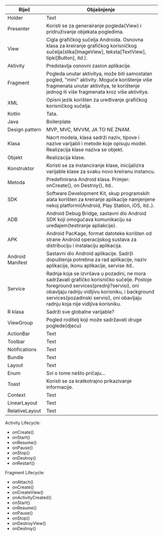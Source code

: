 

| Riječ | Objašnjenje |
| ------ | ------ |
| Holder | Text |
| Presenter | Koristi se za generairanje pogleda(View) i pridruživanje objekata pogledima. |
| View | Cigla grafičkog sučelja Androida. Osnovna klasa za kreiranje grafičkog korisničkog sučelja(slika[ImageView], teksta[TextView], tipki[Button], itd.). |
| Aktivity | Predstavlja osnovni zaslon aplikacije. |
| Fragment | Pogleda unutar aktivitya, može biti samostalan pogled, "mini" aktivity. Moguće korištenje više fragmenata unutar aktivitya, te korištenje jednog ili više fragmenata kroz više aktivitya. |
| XML | Opisni jezik korišten za uređivanje grafičkog korisničkog sučelja. |
| Kotlin | Tata. |
| Java | Boilerplate |
| Design pattern | MVP, MVC, MVVM, JA TO NE ZNAM. |
| Klasa | Nacrt modela, klasa sadrži naziv, tipove i nazive varijabli i metode koje opisuju model. Realizacija klase naziva se objekt. |
| Objekt | Realizacija klase.   |
| Konstruktor | Koristi se za instanciranje klase, inicijalizira varijable klase za svaku novo kreiranu instancu. |
| Metoda | Predefinirana Android klasa. Primjer: onCreate(), on Destroy(), itd..  |
| SDK | Software Development Kit, skup programskih alata korišten za kreiranje aplikacije namjenjene nekoj platformi(Android, Play Station, iOS, itd..).  |
| ADB | Android Debug Bridge, sastavni dio Android SDK koji omogućava komunikaciju sa uređajem(testiranje apliakcije). |
| APK | Android PacKage,  format datoteke korišten od strane Android operacijskog sustava za distribuciju i instalaciju aplikacija. |
| Android Manifest | Sastavni dio Android aplikacije. Sadrži dopuštenja potrebna za rad aplikacije, naziv aplikacije, ikonu aplikacije, servise itd..  |
| Service | Radnja koja se izvršava u pozadini, ne mora sadržavati grafičko korisničko sučelje. Postoje foreground services(prednji?servisi), oni obavljaju radnju vidljivu korisniku, i background services(pozadinski servisi), oni obavljaju radnju koja nije vidljiva korisniku. |
| R klasa | Sadrži sve globalne varijable? |
| ViewGroup | Pogled roditelj koji može sadržavati druge poglede(djecu) |
| ActionBar | Text |
| Toolbar | Text |
| Notifications | Text |
| Bundle | Text |
| Layout | Text |
| Enum | Svi o tome nešto pričaju... |
| Toast | Koristi se za kratkotrajno prikazivanje informacije.|
| Context | Text |
| LinearLayout | Text |
| RelativeLayout | Text |





Activity Lifecycle:

- onCreate()
- onStart()
- onResume()
- onPause()
- onStop()
- onDestroy()
- onRestart()

Fragment Lifecycle:

- onAttach()
- onCreate()
- onCreateView()
- onActivityCreated()
- onStart()
- onResume()
- onPause()
- onStop()
- onDestroyView()
- onDestroy()
